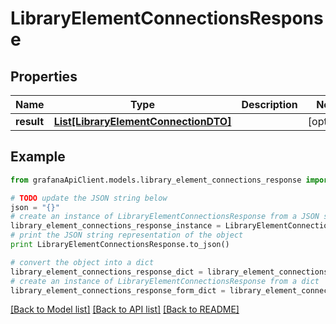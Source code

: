 # LibraryElementConnectionsResponse


## Properties
Name | Type | Description | Notes
------------ | ------------- | ------------- | -------------
**result** | [**List[LibraryElementConnectionDTO]**](LibraryElementConnectionDTO.md) |  | [optional] 

## Example

```python
from grafanaApiClient.models.library_element_connections_response import LibraryElementConnectionsResponse

# TODO update the JSON string below
json = "{}"
# create an instance of LibraryElementConnectionsResponse from a JSON string
library_element_connections_response_instance = LibraryElementConnectionsResponse.from_json(json)
# print the JSON string representation of the object
print LibraryElementConnectionsResponse.to_json()

# convert the object into a dict
library_element_connections_response_dict = library_element_connections_response_instance.to_dict()
# create an instance of LibraryElementConnectionsResponse from a dict
library_element_connections_response_form_dict = library_element_connections_response.from_dict(library_element_connections_response_dict)
```
[[Back to Model list]](../README.md#documentation-for-models) [[Back to API list]](../README.md#documentation-for-api-endpoints) [[Back to README]](../README.md)



